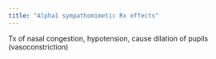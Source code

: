 ```yaml
---
title: "Alpha1 sympathomimetic Rx effects"
---
```

Tx of nasal congestion, hypotension, cause dilation of pupils (vasoconstriction)


